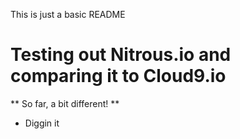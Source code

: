 This is just a basic README 

# Testing out Nitrous.io and comparing it to Cloud9.io

** So far, a bit different! **

* Diggin it
